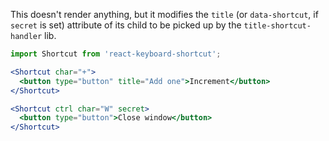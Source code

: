 This doesn't render anything, but it modifies the `title` (or `data-shortcut`, if `secret` is set) attribute of its child to be picked up by the `title-shortcut-handler` lib.

```jsx
import Shortcut from 'react-keyboard-shortcut';

<Shortcut char="+">
  <button type="button" title="Add one">Increment</button>
</Shortcut>

<Shortcut ctrl char="W" secret>
  <button type="button">Close window</button>
</Shortcut>
```
